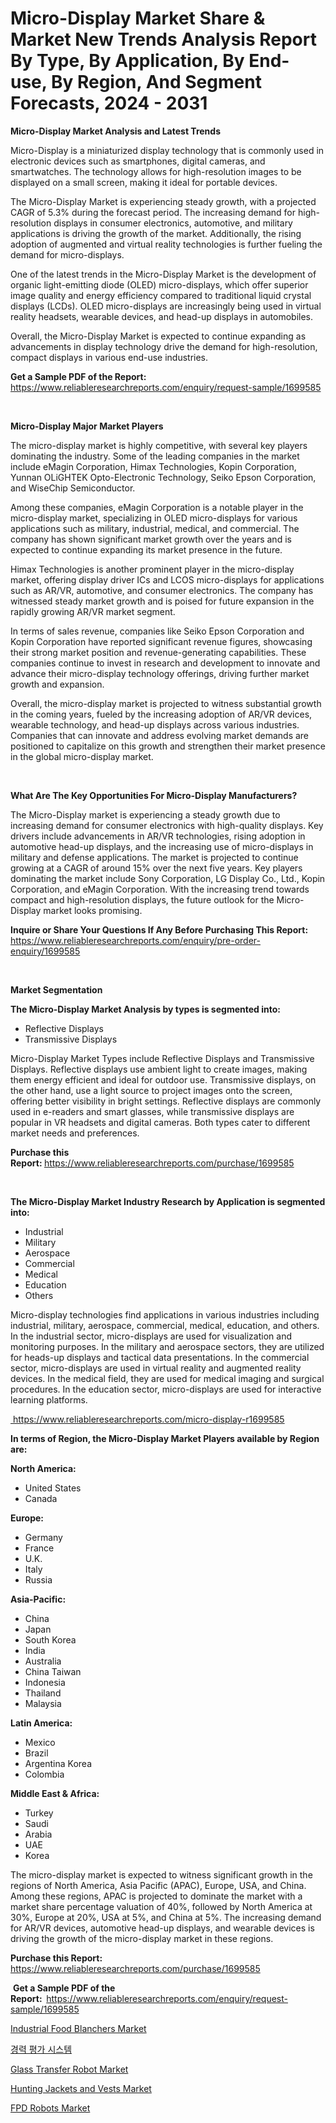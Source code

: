 <p><h1>Micro-Display Market Share & Market New Trends Analysis Report By Type, By Application, By End-use, By Region, And Segment Forecasts, 2024 - 2031</h1></p><p><strong>Micro-Display Market Analysis and Latest Trends</strong></p>
<p><p>Micro-Display is a miniaturized display technology that is commonly used in electronic devices such as smartphones, digital cameras, and smartwatches. The technology allows for high-resolution images to be displayed on a small screen, making it ideal for portable devices.</p><p>The Micro-Display Market is experiencing steady growth, with a projected CAGR of 5.3% during the forecast period. The increasing demand for high-resolution displays in consumer electronics, automotive, and military applications is driving the growth of the market. Additionally, the rising adoption of augmented and virtual reality technologies is further fueling the demand for micro-displays.</p><p>One of the latest trends in the Micro-Display Market is the development of organic light-emitting diode (OLED) micro-displays, which offer superior image quality and energy efficiency compared to traditional liquid crystal displays (LCDs). OLED micro-displays are increasingly being used in virtual reality headsets, wearable devices, and head-up displays in automobiles.</p><p>Overall, the Micro-Display Market is expected to continue expanding as advancements in display technology drive the demand for high-resolution, compact displays in various end-use industries.</p></p>
<p><strong>Get a Sample PDF of the Report:&nbsp;</strong> <a href="https://www.reliableresearchreports.com/enquiry/request-sample/1699585">https://www.reliableresearchreports.com/enquiry/request-sample/1699585</a></p>
<p>&nbsp;</p>
<p><strong>Micro-Display Major Market Players</strong></p>
<p><p>The micro-display market is highly competitive, with several key players dominating the industry. Some of the leading companies in the market include eMagin Corporation, Himax Technologies, Kopin Corporation, Yunnan OLiGHTEK Opto-Electronic Technology, Seiko Epson Corporation, and WiseChip Semiconductor.</p><p>Among these companies, eMagin Corporation is a notable player in the micro-display market, specializing in OLED micro-displays for various applications such as military, industrial, medical, and commercial. The company has shown significant market growth over the years and is expected to continue expanding its market presence in the future. </p><p>Himax Technologies is another prominent player in the micro-display market, offering display driver ICs and LCOS micro-displays for applications such as AR/VR, automotive, and consumer electronics. The company has witnessed steady market growth and is poised for future expansion in the rapidly growing AR/VR market segment.</p><p>In terms of sales revenue, companies like Seiko Epson Corporation and Kopin Corporation have reported significant revenue figures, showcasing their strong market position and revenue-generating capabilities. These companies continue to invest in research and development to innovate and advance their micro-display technology offerings, driving further market growth and expansion.</p><p>Overall, the micro-display market is projected to witness substantial growth in the coming years, fueled by the increasing adoption of AR/VR devices, wearable technology, and head-up displays across various industries. Companies that can innovate and address evolving market demands are positioned to capitalize on this growth and strengthen their market presence in the global micro-display market.</p></p>
<p>&nbsp;</p>
<p><strong>What Are The Key Opportunities For Micro-Display Manufacturers?</strong></p>
<p><p>The Micro-Display market is experiencing a steady growth due to increasing demand for consumer electronics with high-quality displays. Key drivers include advancements in AR/VR technologies, rising adoption in automotive head-up displays, and the increasing use of micro-displays in military and defense applications. The market is projected to continue growing at a CAGR of around 15% over the next five years. Key players dominating the market include Sony Corporation, LG Display Co., Ltd., Kopin Corporation, and eMagin Corporation. With the increasing trend towards compact and high-resolution displays, the future outlook for the Micro-Display market looks promising.</p></p>
<p><strong>Inquire or Share Your Questions If Any Before Purchasing This Report:</strong> <a href="https://www.reliableresearchreports.com/enquiry/pre-order-enquiry/1699585">https://www.reliableresearchreports.com/enquiry/pre-order-enquiry/1699585</a></p>
<p>&nbsp;</p>
<p><strong>Market Segmentation</strong></p>
<p><strong>The Micro-Display Market Analysis by types is segmented into:</strong></p>
<p><ul><li>Reflective Displays</li><li>Transmissive Displays</li></ul></p>
<p><p>Micro-Display Market Types include Reflective Displays and Transmissive Displays. Reflective displays use ambient light to create images, making them energy efficient and ideal for outdoor use. Transmissive displays, on the other hand, use a light source to project images onto the screen, offering better visibility in bright settings. Reflective displays are commonly used in e-readers and smart glasses, while transmissive displays are popular in VR headsets and digital cameras. Both types cater to different market needs and preferences.</p></p>
<p><strong>Purchase this Report:&nbsp;</strong><a href="https://www.reliableresearchreports.com/purchase/1699585">https://www.reliableresearchreports.com/purchase/1699585</a></p>
<p>&nbsp;</p>
<p><strong>The Micro-Display Market Industry Research by Application is segmented into:</strong></p>
<p><ul><li>Industrial</li><li>Military</li><li>Aerospace</li><li>Commercial</li><li>Medical</li><li>Education</li><li>Others</li></ul></p>
<p><p>Micro-display technologies find applications in various industries including industrial, military, aerospace, commercial, medical, education, and others. In the industrial sector, micro-displays are used for visualization and monitoring purposes. In the military and aerospace sectors, they are utilized for heads-up displays and tactical data presentations. In the commercial sector, micro-displays are used in virtual reality and augmented reality devices. In the medical field, they are used for medical imaging and surgical procedures. In the education sector, micro-displays are used for interactive learning platforms.</p></p>
<p><a href="https://www.reliableresearchreports.com/micro-display-r1699585">&nbsp;https://www.reliableresearchreports.com/micro-display-r1699585</a></p>
<p><strong>In terms of Region, the Micro-Display Market Players available by Region are:</strong></p>
<p>
    <p> <strong> North America: </strong>
        <ul>
            <li>United States</li>
            <li>Canada</li>
        </ul>
        </p> 
    <p> <strong> Europe: </strong>
        <ul>
            <li>Germany</li>
            <li>France</li>
            <li>U.K.</li>
            <li>Italy</li>
            <li>Russia</li>
        </ul>
        </p> 
    <p> <strong> Asia-Pacific: </strong>
        <ul>
            <li>China</li>
            <li>Japan</li>
            <li>South Korea</li>
            <li>India</li>
            <li>Australia</li>
            <li>China Taiwan</li>
            <li>Indonesia</li>
            <li>Thailand</li>
            <li>Malaysia</li>
        </ul>
        </p> 
    <p> <strong> Latin America: </strong>
        <ul>
            <li>Mexico</li>
            <li>Brazil</li>
            <li>Argentina Korea</li>
            <li>Colombia</li>
        </ul>
        </p> 
    <p> <strong> Middle East & Africa: </strong>
        <ul>
            <li>Turkey</li>
            <li>Saudi</li>
            <li>Arabia</li>
            <li>UAE</li>
            <li>Korea</li>
        </ul>
    </p>
    </p>
<p><p>The micro-display market is expected to witness significant growth in the regions of North America, Asia Pacific (APAC), Europe, USA, and China. Among these regions, APAC is projected to dominate the market with a market share percentage valuation of 40%, followed by North America at 30%, Europe at 20%, USA at 5%, and China at 5%. The increasing demand for AR/VR devices, automotive head-up displays, and wearable devices is driving the growth of the micro-display market in these regions.</p></p>
<p><strong>Purchase this Report: </strong><a href="https://www.reliableresearchreports.com/purchase/1699585">https://www.reliableresearchreports.com/purchase/1699585</a></p>
<p>&nbsp;<strong>Get a Sample PDF of the Report:&nbsp;&nbsp;</strong><a href="https://www.reliableresearchreports.com/enquiry/request-sample/1699585">https://www.reliableresearchreports.com/enquiry/request-sample/1699585</a></p>
<p><strong></strong></p>
<p><p><a href="https://github.com/ElmoRunolfsson2023/Market-Research-Report-List-1/blob/main/industrial-food-blanchers-market.md">Industrial Food Blanchers Market</a></p><p><a href="https://github.com/royErdmtyan906778/Market-Research-Report-List-1/blob/main/639302464456.md">경력 평가 시스템</a></p><p><a href="https://www.linkedin.com/pulse/glass-transfer-robotnbspmarket-focuses-market-share-size-qin9c">Glass Transfer Robot Market</a></p><p><a href="https://github.com/susanjprice2023/Market-Research-Report-List-1/blob/main/hunting-jackets-and-vests-market.md">Hunting Jackets and Vests Market</a></p><p><a href="https://www.linkedin.com/pulse/fpd-robots-market-size-trends-complete-industry-overview-styhf">FPD Robots Market</a></p></p>